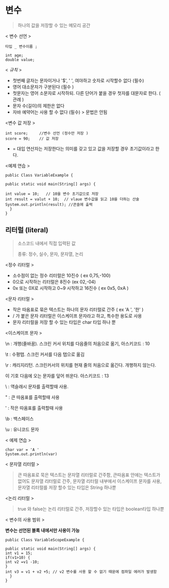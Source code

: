# 변수 

> 하나의 값을 저장할 수 있는 메모리 공간 



< 변수 선언 > 

``` 
타입 _ 변수이름 ;

int age;
double value; 
```



< *규칙* > 

* 첫번째 글자는 문자이거나 '$', ' ', 여야하고 숫자로 시작할수 없다 (필수)
* 영어 대소문자가 구분된다 (필수 )
* 첫문자는 영어 소문자로 시작하되. 다른 단어가 붙을 경우 첫자를 대문자로 한다. ( 관례 )
* 문자 수(길이)의 제한은 없다
* 자바 예약어는 사용 할 수 없다 (필수)  > 문법은 안됨 



<변수 값 저장 > 

``` 
int score;     //변수 선언 (정수만 저장 )
score = 90;    // 값 저장 
```

* = 대입 연산자는 저장한다는 의미를 갖고 있고 값을 저장할 경우 초기값이라고 한다. 





<예제 연습 >

``` 
public Class VariableExample {

public static void main(String[] args) {

int value = 10;   // 10을 변수 초기값으로 저장 
int result = valut + 10;  // vlaue 변수값을 읽고 10을 더하는 산술 
System.out.println(result); //콘솔에 출력
  }
}
```





## 리터럴 (literal) 

> 소스코드 내에서 직접 입력된 값 
>
> 종류: 정수, 실수, 문자, 문자열, 논리 



<정수 리터럴 > 

* 소수점이 없는 정수 리터럴은 10진수 ( ex 0,75,-100)
* 0으로 시작하는 리터럴은 8진수 (ex 02,-04)
* 0x 또는 0X로 시작하고 0~9 시작하고 16진수 ( ex 0x5, 0xA ) 

<문자 리터럴 > 

* 작은 따옴표로 묶은 텍스트는 하나의 문자 리터럴로 간주 ( ex 'A ', '한' ) 
* / 가 붙은 문자 리터럴은 이스케이프 문자라고 하고, 특수한 용도로 사용 
* 문자 리터럴을 저장 할 수 있는 타입은 char 타입 하나 뿐 

<이스케이프 문자 > 

\n : 개행(줄바꿈). 스크린 커서 위치를 다음줄의 처음으로 옮기,  아스키코드 : 10

\t : 수평탭. 스크린 커서를 다음 탭으로 옮김

\r : 캐리지리턴. 스크린커서의 위치를 현재 줄의 처음으로 옮긴다. 개행하지 않는다. 

   이 기호 다음에 오는 문자를 덮어 쒸운다. 아스키코드 : 13

\\ : 역슬래시 문자를 출력할때 사용.

\" : 큰 따옴표를 출력할때 사용

\' : 작은 따옴표를 출력할때 사용

 

\b :  백스페이스

\u : 유니코드 문자

< 예제 연습 > 

``` 
char var = 'A '
System.out.println(var)
```





< 문자열 리터럴 > 

> 큰 따옴표로 묵은 텍스트는 문자열 리터럴로 간주함, 큰따옴표 안에는 텍스트가 없어도 문자열 리터럴로 간주, 문자열 리터럴 내부에서 이스케이프 문자를 사용, 문자열 리터럴를 저장 할수 있는 타입은 String 하나뿐 

<논리 리터럴 > 

> true 와 false는 논리 리터럴로 간주, 저장할수 있는 타입은 boolean타입 하나뿐 



< 변수의 사용 범위 > 

**변수는 선언된 블록 내에서만 사용이 가능** 

``` 
public Class VariableScopeExample {

public static void main(String[] args) {
int v1 = 15;
if(v1>10) {
int v2 =v1 -10;
}
int v3 = v1 + v2 +5; // v2 변수를 사용 할 수 없기 때문에 컴파일 에러가 발생함 
  }
}
```

